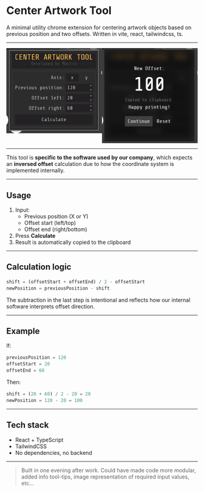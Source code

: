 # Center Artwork Tool

A minimal utility chrome extension for centering artwork objects based on previous position and two offsets. Written in vite, react, tailwindcss, ts.

---

<div style="display: grid; grid-template-columns: 1fr 1fr; ">
  <img src="./readmeAssets/img-1.png"/>
  <img src="./readmeAssets/img-2.png"/>
</div>

---

This tool is **specific to the software used by our company**, which expects an **inversed offset** calculation due to how the coordinate system is implemented internally.

---

## Usage

1. Input:
   - Previous position (X or Y)
   - Offset start (left/top)
   - Offset end (right/bottom)
2. Press **Calculate**
3. Result is automatically copied to the clipboard

---

## Calculation logic

```ts
shift = (offsetStart + offsetEnd) / 2 - offsetStart
newPosition = previousPosition - shift
```

The subtraction in the last step is intentional and reflects how our internal software interprets offset direction.

---

## Example

If:

```ts
previousPosition = 120
offsetStart = 20
offsetEnd = 60
```

Then:

```ts
shift = (20 + 60) / 2 - 20 = 20
newPosition = 120 - 20 = 100
```

---

## Tech stack

- React + TypeScript
- TailwindCSS
- No dependencies, no backend

---

> Built in one evening after work. Could have made code more modular, added info tool-tips, image representation of required input values, etc...
